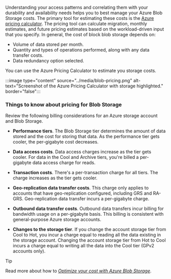 Understanding your access patterns and correlating them with your durability and availability needs helps you to best manage your Azure Blob Storage costs. The primary tool for estimating these costs is the [Azure pricing calculator](/pricing/calculator/). The pricing tool can calculate migration, monthly estimates, and future pricing estimates based on the workload-driven input that you specify. In general, the cost of block blob storage depends on:

- Volume of data stored per month.
- Quantity and types of operations performed, along with any data transfer costs.
- Data redundancy option selected.

You can use the Azure Pricing Calculator to estimate you storage costs.

:::image type="content" source="../media/blob-pricing.png" alt-text="Screenshot of the Azure Pricing Calculator with storage highlighted." border="false":::


### Things to know about pricing for Blob Storage

Review the following billing considerations for an Azure storage account and Blob Storage.

- **Performance tiers**. The Blob Storage tier determines the amount of data stored and the cost for storing that data. As the performance tier gets cooler, the per-gigabyte cost decreases.

- **Data access costs**. Data access charges increase as the tier gets cooler. For data in the Cool and Archive tiers, you're billed a per-gigabyte data access charge for reads.

- **Transaction costs**. There's a per-transaction charge for all tiers. The charge increases as the tier gets cooler.

- **Geo-replication data transfer costs**. This charge only applies to accounts that have geo-replication configured, including GRS and RA-GRS. Geo-replication data transfer incurs a per-gigabyte charge.

- **Outbound data transfer costs**. Outbound data transfers incur billing for bandwidth usage on a per-gigabyte basis. This billing is consistent with general-purpose Azure storage accounts.

- **Changes to the storage tier**. If you change the account storage tier from Cool to Hot, you incur a charge equal to reading all the data existing in the storage account. Changing the account storage tier from Hot to Cool incurs a charge equal to writing all the data into the Cool tier (GPv2 accounts only).


> [!TIP]
> Read more about how to [*Optimize your cost with Azure Blob Storage*](/training/modules/optimize-your-cost-azure-blob-storage/). 

